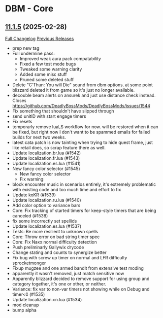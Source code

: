 # DBM - Core

## [11.1.5](https://github.com/DeadlyBossMods/DeadlyBossMods/tree/11.1.5) (2025-02-28)
[Full Changelog](https://github.com/DeadlyBossMods/DeadlyBossMods/compare/11.1.4...11.1.5) [Previous Releases](https://github.com/DeadlyBossMods/DeadlyBossMods/releases)

- prep new tag  
- Full undermine pass:  
     - Improved weak aura pack compatability  
     - Fixed a few test mode bugs  
     - Tweaked some warning clarity  
     - Added some misc stuff  
     - Pruned some deleted stuff  
- Delete "C'Thun: You will Die" sound from dbm options. at some point blizzard deleted it from game so it's just no longer available.  
- decouble beam alerts on ansurek and just use distance check instead. Closes https://github.com/DeadlyBossMods/DeadlyBossMods/issues/1544  
- Fix something that shouldn't have slipped through  
- send unitID with start engage timers  
- Fix resets  
- temporarly remove luaLS workflow for now. will be restored when it can be fixed, but right now I don't want to be spammed emails for failed builds for next two weeks.  
- latest cata patch is now tainting when trying to hide quest frame, just like retail does, so scrap feature there as well.  
- Update localization.br.lua (#1542)  
- Update localization.fr.lua (#1543)  
- Update localization.es.lua (#1541)  
- New fancy color selector (#1545)  
    * New fancy color selector  
    * Fix warning  
- block encounter music in scenarios entirely, it's extremely problematic with existing code and too much time and effort to fix  
- Update koKR (#1539)  
- Update localization.ru.lua (#1540)  
- Add color option to variance bars  
- Core: Fix tracking of started timers for keep-style timers that are being canceled (#1538)  
- fix some incorrectly set spellids  
- Update localization.es.lua (#1537)  
- Tests: Be more resilient to unknown spells  
- Core: Throw error on bad string timer spec  
- Core: Fix Naxx normal difficulty detection  
- Push preliminarly Gallywix drycode  
- Change stating and counts to synergize better  
- Fix bug with screw up timer on normal and LFR difficulty sprocketmonger  
- Fixup mugzee and one armed bandit from extensive test moding  
- apparently it wasn't removed, just match sensitive now  
- Apparently blizzard decided to remove support for using group and category together, it's one or other, or neither.  
- Variance: fix var to non-var timers not showing while on Debug and timer<0 (#1535)  
- Update localization.cn.lua (#1534)  
- mod cleanup  
- bump alpha  
